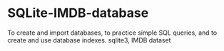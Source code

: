 # SQLite-IMDB-database
To create and import databases, to practice simple SQL queries, and to create and use database indexes.
sqlite3, IMDB dataset
